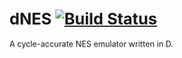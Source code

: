 # dNES [![Build Status](https://api.travis-ci.org/s-daveb/dNES.svg?branch=bittwiddler1-dev)](https://travis-ci.org/s-daveb/dNES)
A cycle-accurate NES emulator written in D.
